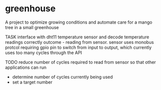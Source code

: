 # greenhouse
A project to optimize growing conditions and automate care for a mango tree in a small greenhouse

TASK
interface with dht11 temperature sensor and decode temperature readings correctly
  outcome - reading from sensor. sensor uses monobus protcol requiring gpio pin to switch from input to output, which currently uses too many cycles through the API

TODO
reduce number of cycles required to read from sensor so that other applications can run
  - determine number of cycles currently being used 
  - set a target number
